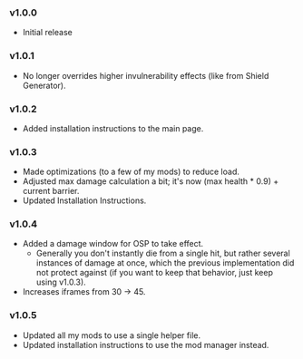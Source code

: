 ### v1.0.0
* Initial release

### v1.0.1
* No longer overrides higher invulnerability effects (like from Shield Generator).

### v1.0.2
* Added installation instructions to the main page.

### v1.0.3
* Made optimizations (to a few of my mods) to reduce load.
* Adjusted max damage calculation a bit; it's now (max health * 0.9) + current barrier.
* Updated Installation Instructions.

### v1.0.4
* Added a damage window for OSP to take effect.
    * Generally you don't instantly die from a single hit, but rather several instances of damage at once, which the previous implementation did not protect against (if you want to keep that behavior, just keep using v1.0.3).
* Increases iframes from 30 -> 45.

### v1.0.5
* Updated all my mods to use a single helper file.
* Updated installation instructions to use the mod manager instead.